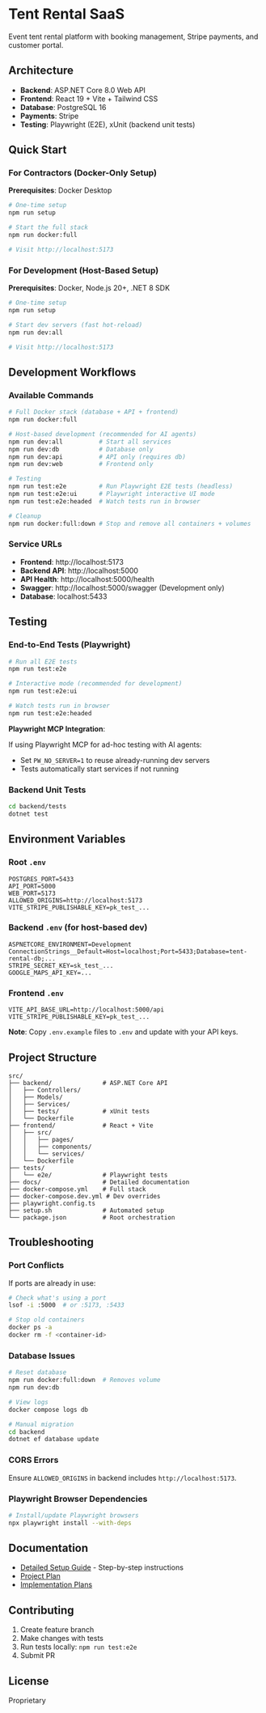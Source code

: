 # Tent Rental SaaS

Event tent rental platform with booking management, Stripe payments, and customer portal.

## Architecture

- **Backend**: ASP.NET Core 8.0 Web API
- **Frontend**: React 19 + Vite + Tailwind CSS
- **Database**: PostgreSQL 16
- **Payments**: Stripe
- **Testing**: Playwright (E2E), xUnit (backend unit tests)

## Quick Start

### For Contractors (Docker-Only Setup)

**Prerequisites**: Docker Desktop

```bash
# One-time setup
npm run setup

# Start the full stack
npm run docker:full

# Visit http://localhost:5173
```

### For Development (Host-Based Setup)

**Prerequisites**: Docker, Node.js 20+, .NET 8 SDK

```bash
# One-time setup
npm run setup

# Start dev servers (fast hot-reload)
npm run dev:all

# Visit http://localhost:5173
```

## Development Workflows

### Available Commands

```bash
# Full Docker stack (database + API + frontend)
npm run docker:full

# Host-based development (recommended for AI agents)
npm run dev:all          # Start all services
npm run dev:db           # Database only
npm run dev:api          # API only (requires db)
npm run dev:web          # Frontend only

# Testing
npm run test:e2e         # Run Playwright E2E tests (headless)
npm run test:e2e:ui      # Playwright interactive UI mode
npm run test:e2e:headed  # Watch tests run in browser

# Cleanup
npm run docker:full:down # Stop and remove all containers + volumes
```

### Service URLs

- **Frontend**: http://localhost:5173
- **Backend API**: http://localhost:5000
- **API Health**: http://localhost:5000/health
- **Swagger**: http://localhost:5000/swagger (Development only)
- **Database**: localhost:5433

## Testing

### End-to-End Tests (Playwright)

```bash
# Run all E2E tests
npm run test:e2e

# Interactive mode (recommended for development)
npm run test:e2e:ui

# Watch tests run in browser
npm run test:e2e:headed
```

**Playwright MCP Integration**: 

If using Playwright MCP for ad-hoc testing with AI agents:
- Set `PW_NO_SERVER=1` to reuse already-running dev servers
- Tests automatically start services if not running

### Backend Unit Tests

```bash
cd backend/tests
dotnet test
```

## Environment Variables

### Root `.env`
```env
POSTGRES_PORT=5433
API_PORT=5000
WEB_PORT=5173
ALLOWED_ORIGINS=http://localhost:5173
VITE_STRIPE_PUBLISHABLE_KEY=pk_test_...
```

### Backend `.env` (for host-based dev)
```env
ASPNETCORE_ENVIRONMENT=Development
ConnectionStrings__Default=Host=localhost;Port=5433;Database=tent-rental-db;...
STRIPE_SECRET_KEY=sk_test_...
GOOGLE_MAPS_API_KEY=...
```

### Frontend `.env`
```env
VITE_API_BASE_URL=http://localhost:5000/api
VITE_STRIPE_PUBLISHABLE_KEY=pk_test_...
```

**Note**: Copy `.env.example` files to `.env` and update with your API keys.

## Project Structure

```
src/
├── backend/              # ASP.NET Core API
│   ├── Controllers/
│   ├── Models/
│   ├── Services/
│   ├── tests/            # xUnit tests
│   └── Dockerfile
├── frontend/             # React + Vite
│   ├── src/
│   │   ├── pages/
│   │   ├── components/
│   │   └── services/
│   └── Dockerfile
├── tests/
│   └── e2e/              # Playwright tests
├── docs/                 # Detailed documentation
├── docker-compose.yml    # Full stack
├── docker-compose.dev.yml # Dev overrides
├── playwright.config.ts
├── setup.sh              # Automated setup
└── package.json          # Root orchestration
```

## Troubleshooting

### Port Conflicts

If ports are already in use:
```bash
# Check what's using a port
lsof -i :5000  # or :5173, :5433

# Stop old containers
docker ps -a
docker rm -f <container-id>
```

### Database Issues

```bash
# Reset database
npm run docker:full:down  # Removes volume
npm run dev:db

# View logs
docker compose logs db

# Manual migration
cd backend
dotnet ef database update
```

### CORS Errors

Ensure `ALLOWED_ORIGINS` in backend includes `http://localhost:5173`.

### Playwright Browser Dependencies

```bash
# Install/update Playwright browsers
npx playwright install --with-deps
```

## Documentation

- [Detailed Setup Guide](docs/SETUP.md) - Step-by-step instructions
- [Project Plan](TentRentalSaaS-Project-Plan.md)
- [Implementation Plans](Implementation-Plan-Phase-*.md)

## Contributing

1. Create feature branch
2. Make changes with tests
3. Run tests locally: `npm run test:e2e`
4. Submit PR

## License

Proprietary
